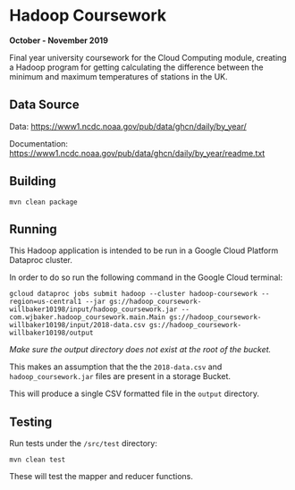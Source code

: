 # Hadoop Coursework
**October - November 2019**

Final year university coursework for the Cloud Computing module, creating a Hadoop program for getting calculating the difference between the minimum and maximum temperatures of stations in the UK.

## Data Source

Data: https://www1.ncdc.noaa.gov/pub/data/ghcn/daily/by_year/

Documentation: https://www1.ncdc.noaa.gov/pub/data/ghcn/daily/by_year/readme.txt

## Building

```
mvn clean package
```

## Running

This Hadoop application is intended to be run in a Google Cloud Platform Dataproc cluster.

In order to do so run the following command in the Google Cloud terminal:

```
gcloud dataproc jobs submit hadoop --cluster hadoop-coursework --region=us-central1 --jar gs://hadoop_coursework-willbaker10198/input/hadoop_coursework.jar -- com.wjbaker.hadoop_coursework.main.Main gs://hadoop_coursework-willbaker10198/input/2018-data.csv gs://hadoop_coursework-willbaker10198/output
```

*Make sure the output directory does not exist at the root of the bucket.*

This makes an assumption that the the `2018-data.csv` and `hadoop_coursework.jar` files are present in a storage Bucket.

This will produce a single CSV formatted file in the `output` directory.   

## Testing

Run tests under the `/src/test` directory:

```
mvn clean test
```

These will test the mapper and reducer functions.